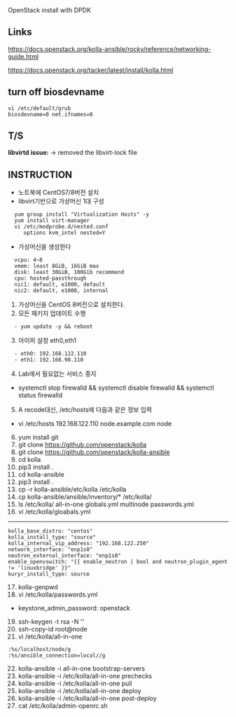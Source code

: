 OpenStack install with DPDK


Links
-----
https://docs.openstack.org/kolla-ansible/rocky/reference/networking-guide.html

https://docs.openstack.org/tacker/latest/install/kolla.html


turn off biosdevname
-----
```
vi /etc/default/grub
biosdevname=0 net.ifnames=0
```


T/S
-----
**libvirtd issue:**
-> removed the libvirt-lock file


INSTRUCTION
----
- 노트북에 CentOS7/8버전 설치
- libvirt기반으로 가상머신 1대 구성
```
  yum group install "Virtualization Hosts" -y
  yum install virt-manager
  vi /etc/modprobe.d/nested.conf
     options kvm_intel nested=Y
```

- 가상머신을 생성한다
```
  vcpu: 4~8
  vmem: least 8GiB, 16GiB max
  disk: least 30GiB, 100Gib recommend
  cpu: hosted-passthrough
  nic1: default, e1000, default
  nic2: default, e1000, internal
```

1. 가상머신을 CentOS 8버전으로 설치한다. 
2. 모든 패키지 업데이트 수행
```
  - yum update -y && reboot
```
3. 아이피 설정 eth0,eth1 
```
  - eth0: 192.168.122.110
  - eth1: 192.168.90.110
```
4. Lab에서 필요없는 서비스 중지
  - systemctl stop firewalld && systemctl disable firewalld && systemctl status firewalld
5. A recode대신, /etc/hosts에 다음과 같은 정보 입력
  - vi /etc/hosts
    192.168.122.110 node.example.com node
6. yum install git 
7. git clone https://github.com/openstack/kolla 
8. git clone https://github.com/openstack/kolla-ansible
9. cd kolla
10. pip3 install .
11. cd  kolla-ansible
12. pip3 install .
13. cp -r kolla-ansible/etc/kolla /etc/kolla
14. cp kolla-ansible/ansible/inventory/* /etc/kolla/
15. ls /etc/kolla/
all-in-one  globals.yml  multinode  passwords.yml
16. vi /etc/kolla/gloabals.yml 
---
```
kolla_base_distro: "centos"
kolla_install_type: "source"
kolla_internal_vip_address: "192.168.122.250"
network_interface: "enp1s0"
neutron_external_interface: "enp1s0"
enable_openvswitch: "{{ enable_neutron | bool and neutron_plugin_agent != 'linuxbridge' }}"
kuryr_install_type: source
```
17. kolla-genpwd
18. vi /etc/kolla/passwords.yml
  - keystone_admin_password: openstack
19. ssh-keygen -t rsa -N '' 
20. ssh-copy-id root@node
21. vi /etc/kolla/all-in-one
```
:%s/localhost/node/g
:%s/ansible_connection=local//g
```

22. kolla-ansible -i all-in-one bootstrap-servers
23. kolla-ansible -i /etc/kolla/all-in-one prechecks
24. kolla-ansible -i /etc/kolla/all-in-one pull
25. kolla-ansible -i /etc/kolla/all-in-one deploy
26. kolla-ansible -i /etc/kolla/all-in-one post-deploy
27. cat /etc/kolla/admin-openrc.sh
